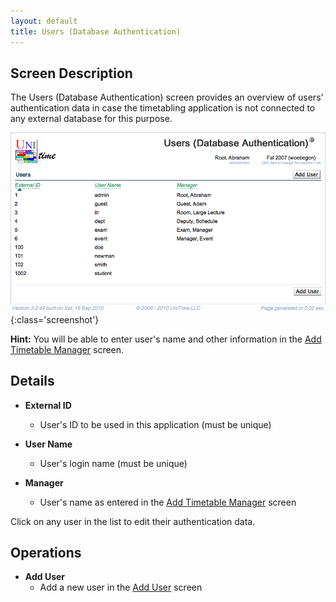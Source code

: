 ```yaml
---
layout: default
title: Users (Database Authentication)
---
```



## Screen Description

The Users (Database Authentication) screen provides an overview of users' authentication data in case the timetabling application is not connected to any external database for this purpose.

![Users (Database Authentication)](images/users-database-authentication-1.png){:class='screenshot'}

**Hint:** You will be able to enter user's name and other information in the [Add Timetable Manager](add-timetable-manager) screen.

## Details

* **External ID**
	* User's ID to be used in this application (must be unique)

* **User Name**
	* User's login name (must be unique)

* **Manager**
	* User's name as entered in the [Add Timetable Manager](add-timetable-manager) screen

Click on any user in the list to edit their authentication data.

## Operations

* **Add User**
	* Add a new user in the [Add User](add-user) screen
